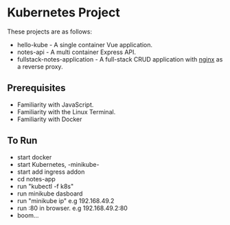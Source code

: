 # Kubernetes Project
These projects are as follows:
- hello-kube - A single container Vue application.
- notes-api - A multi container Express API.
- fullstack-notes-application - A full-stack CRUD application with [nginx](https://hub.docker.com/_/nginx/) as a reverse proxy.

## Prerequisites
- Familiarity with JavaScript.
- Familiarity with the Linux Terminal.
- Familiarity with Docker 

## To Run
- start docker 
- start Kubernetes, -minikube-
- start add ingress addon
- cd notes-app
- run "kubectl -f k8s"
- run minikube dasboard 
- run "minikube ip" e.g 192.168.49.2
- run <ip>:80 in browser. e.g  192.168.49.2:80
- boom...
